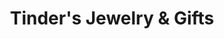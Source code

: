 ---
title: "Tinder's Jewelry & Gifts"
url: /bowling-green/tinders-jewelry-und-gifts/
shop: Schmuck
---